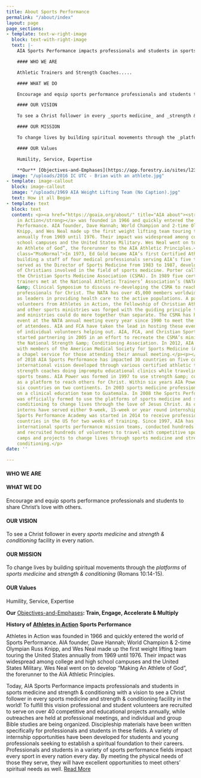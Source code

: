 ```yaml
---
title: About Sports Performance
permalink: "/about/index"
layout: page
page_sections:
- template: text-w-right-image
  block: text-with-right-image
  text: |-
    AIA Sports Performance impacts professionals and students in sports medicine and strength & conditioning with a vision to see a Christ follower in every sports medicine and strength & conditioning facility in the world! To fulfill this vision professional and student volunteers are recruited to serve on over 40 competitive and educational projects annually, while outreaches are held at professional meetings, and individual and group Bible studies are being organized. Discipleship materials have been written specifically for professionals and students in these fields. A variety of internship opportunities have been developed for students and young professionals seeking to establish a spiritual foundation to their careers. Professionals and students in a variety of sports performance fields impact every sport in every nation every day. By meeting the physical needs of those they serve, they will have excellent opportunities to meet others’ spiritual needs as well.

    #### WHO WE ARE

    Athletic Trainers and Strength Coaches.....

    #### WHAT WE DO

    Encourage and equip sports performance professionals and students to share Christ’s love with others.

    #### OUR VISION

    To see a Christ follower in every _sports medicine_ and _strength & conditioning_ facility in every nation.

    #### OUR MISSION

    To change lives by building spiritual movements through the _platforms_ of _sports medicine_ and _strength & conditioning_ (Romans 10:14-15).

    #### OUR Values

    Humility, Service, Expertise

    **Our** [Objectives-and-Emphases](https://app.forestry.io/sites/l23gvhvzqg-abq/body-media//uploads/Objectives-and-Emphases.pdf "Objectives-and-Emphases.pdf")**: Train, Engage, Accelerate & Multiply**
  image: "/uploads/2016 IC UTC - Brian with an athlete.jpg"
- template: image-callout
  block: image-callout
  image: "/uploads/1969 AIA Weight Lifting Team (No Caption).jpg"
  text: How it all Began
- template: text
  block: text
  content: <p><a href="https://goaia.org/about/" title="AIA about"><strong>Athletes
    in Action</strong></a> was founded in 1966 and quickly entered the world of Sports
    Performance. AIA founder, Dave Hannah; World Champion and 2-time Olympian Russ
    Knipp, and Wes Neal made up the first weight lifting team touring the United States
    annually from 1969 until 1976. Their impact was widespread among college and high
    school campuses and the United States Military. Wes Neal went on to develop “Making
    An Athlete of God”, the forerunner to the AIA Athletic Principles.</p><p></p><p
    class="MsoNormal">In 1973, Ed Gold became AIA’s first Certified Athletic Trainer,
    building a staff of four medical professionals serving AIA’s five teams. Jim Porter
    served as the Director of Sports Medicine from 1983 to 1987, developing a network
    of Christians involved in the field of sports medicine. Porter called the group
    the Christian Sports Medicine Association (CSMA). In 1989 five certified athletic
    trainers met at the National Athletic Trainers’ Association’s (NATA) Annual Meeting
    &amp; Clinical Symposium to discuss re-developing the CSMA to reach sports medicine
    professionals for Christ. The NATA has over 45,000 members worldwide who are recognized
    as leaders in providing health care to the active populations. A partnership of
    volunteers from Athletes in Action, the Fellowship of Christian Athletes (FCA)
    and other sports ministries was forged with the guiding principle that these individuals
    and ministries could do more together than separate. The CSMA has held an outreach
    event at the NATA annual meeting every year since 1990 to meet the needs of thousands
    of attendees. AIA and FCA have taken the lead in hosting these events with a variety
    of individual volunteers helping out. AIA, FCA, and Christian Sports Performance
    started partnering in 2005 in an effort to recreate the CSMA’s ministry within
    the National Strength &amp; Conditioning Association. In 2012, AIA began partnering
    with members of the American Medical Society for Sports Medicine (AMSSM) to provide
    a chapel service for those attending their annual meeting.</p><p></p><p class="MsoNormal">As
    of 2018 AIA Sports Performance has impacted 30 countries on five continents. The
    international vision developed through various certified athletic trainers and
    strength coaches doing impromptu educational clinics while traveling with AIA
    sports teams. AIA Power was formed in 1997 to use strength &amp; conditioning
    as a platform to reach others for Christ. Within six years AIA Power impacted
    six countries on two continents. In 2003 sports medicine professionals were included
    on a clinical education team to Guatemala. In 2008 the Sports Performance Department
    was officially formed to use the platforms of sports medicine and strength &amp;
    conditioning to change lives through the love of Jesus Christ. As of 2018, fifty-four
    interns have served either 9-week, 15-week or year round internships. The International
    Sports Performance Academy was started in 2014 to receive professionals from others
    countries in the US for two weeks of training. Since 1997, AIA has sent out forty-seven
    international sports performance mission teams, conducted hundreds of clinics,
    and recruited hundreds of volunteers to travel with competitive sports tours,
    camps and projects to change lives through sports medicine and strength &amp;
    conditioning.</p>
date: ''

---
```

#### WHO WE ARE

#### WHAT WE DO

Encourage and equip sports performance professionals and students to share Christ’s love with others.

#### OUR VISION

To see a Christ follower in every _sports medicine_ and _strength & conditioning_ facility in every nation.

#### OUR MISSION

To change lives by building spiritual movements through the _platforms_ of _sports medicine_ and _strength & conditioning_ (Romans 10:14-15).

#### OUR Values

Humility, Service, Expertise

**Our** [Objectives-and-Emphases](/uploads/Objectives-and-Emphases.pdf "Objectives-and-Emphases.pdf")**: Train, Engage, Accelerate & Multiply**

**History of** [**Athletes in Action**](https://goaia.org/about/ "AIA about") **Sports Performance**

Athletes in Action was founded in 1966 and quickly entered the world of Sports Performance. AIA founder, Dave Hannah; World Champion & 2-time Olympian Russ Knipp, and Wes Neal made up the first weight lifting team touring the United States annually from 1969 until 1976. Their impact was widespread among college and high school campuses and the United States Military. Wes Neal went on to develop “Making An Athlete of God”, the forerunner to the AIA Athletic Principles.

Today, AIA Sports Performance impacts professionals and students in sports medicine and strength & conditioning with a vision to see a Christ follower in every sports medicine and strength & conditioning facility in the world! To fulfill this vision professional and student volunteers are recruited to serve on over 40 competitive and educational projects annually, while outreaches are held at professional meetings, and individual and group Bible studies are being organized. Discipleship materials have been written specifically for professionals and students in these fields. A variety of internship opportunities have been developed for students and young professionals seeking to establish a spiritual foundation to their careers. Professionals and students in a variety of sports performance fields impact every sport in every nation every day. By meeting the physical needs of those they serve, they will have excellent opportunities to meet others’ spiritual needs as well. [Read More](/uploads/AIA-Sports-Performance-History-Web-Version-revised-7-20-18-1.pdf "AIA-Sports-Performance-History-Web-Version-revised-7-20-18-1.pdf")